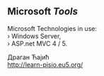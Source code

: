 ## Microsoft _Tools_

Microsoft Technologies in use:<br />
› Windows Server,<br />
› ASP.net MVC 4 / 5.<br />

Драган Ћајић<br />
http://learn-pisio.eu5.org/
